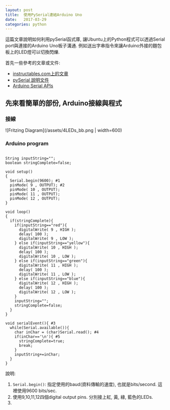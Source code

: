 ```yaml
---
layout: post
title:  使用PySerial連結Arduino Uno
date:   2017-03-29
categories: python
---
```


這篇文章說明如何利用pySerial函式庫, 讓Ubuntu上的Python程式可以透過Serial port與連接的Arduino Uno板子溝通. 例如送出字串指令來讓Arduino外接的麵包板上的LED燈可以切換閃爍.  

首先一些參考的文章或文件:
- [instructables.com上的文章](http://www.instructables.com/id/Interface-Python-and-Arduino-with-pySerial/)
- [pySerial 說明文件](http://pyserial.readthedocs.io/en/latest/index.html)
- [Arduino Serial APIs](https://www.arduino.cc/en/Reference/Serial)

## 先來看簡單的部份, Arduino接線與程式

### 接線
![Fritzing Diagram](/assets/4LEDs_bb.png | width=600)

### Arduino program
```

String inputString="";
boolean stringComplete=false;

void setup()
{
  Serial.begin(9600); #1
  pinMode( 9 , OUTPUT); #2
  pinMode( 10 , OUTPUT);
  pinMode( 11 , OUTPUT);
  pinMode( 12 , OUTPUT);
}

void loop()
{
  if(stringComplete){
    if(inputString=="red"){
      digitalWrite( 9 , HIGH );
      delay( 100 );
      digitalWrite( 9 , LOW );
    } else if(inputString=="yellow"){
      digitalWrite( 10 , HIGH );
      delay( 100 );
      digitalWrite( 10 , LOW ); 
    } else if(inputString=="green"){
      digitalWrite( 11 , HIGH );
      delay( 100 );
      digitalWrite( 11 , LOW ); 
    } else if(inputString=="blue"){
      digitalWrite( 12 , HIGH );
      delay( 100 );
      digitalWrite( 12 , LOW ); 
    }
    inputString="";
    stringComplete=false;
  } 
}

void serialEvent(){ #3
  while(Serial.available()){
    char inChar = (char)Serial.read(); #4
    if(inChar=='\n'){ #5
      stringComplete=true;
      break;
    }
    inputString+=inChar;
  }
}

```
說明:
1. `Serial.begin()`: 指定使用的baud(資料傳輸的速度), 也就是bits/second. 這裡使用9600 bits/sec.
1. 使用9,10,11,12四個digital output pins. 分別接上紅, 黃, 綠, 藍色的LEDs.
1. 

